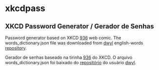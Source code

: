 # xkcdpass
## XKCD Password Generator / Gerador de Senhas

Password generator based on XKCD [936](https://xkcd.com/936/) web comic.
The words_dictionary.json file was downloaded from [dwyl](https://github.com/dwyl/) english-words [repository](https://github.com/dwyl/english-words).

Gerador de senhas baseado na tirinha [936](https://xkcd.com/936/) do XKCD.
O arquivo words_dictionary.json foi baixado do [repositório](https://github.com/dwyl/english-words) do usuário [dwyl](https://github.com/dwyl/).


